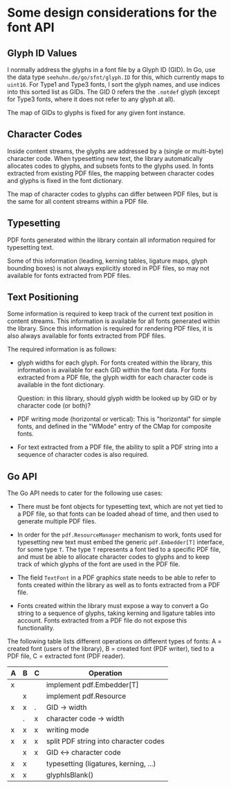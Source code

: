 Some design considerations for the font API
===========================================

Glyph ID Values
---------------

I normally address the glyphs in a font file by a Glyph ID (GID).
In Go, use the data type `seehuhn.de/go/sfnt/glyph.ID` for this,
which currently maps to `uint16`.  For Type1 and Type3 fonts,
I sort the glyph names, and use indices into this sorted list
as GIDs.  The GID 0 refers the the `.notdef` glyph (except for Type3 fonts,
where it does not refer to any glyph at all).

The map of GIDs to glyphs is fixed for any given font instance.

Character Codes
---------------

Inside content streams, the glyphs are addressed by a (single or multi-byte)
character code.  When typesetting new text, the library automatically allocates
codes to glyphs, and subsets fonts to the glyphs used.  In fonts extracted from
existing PDF files, the mapping between character codes and glyphs is fixed
in the font dictionary.

The map of character codes to glyphs can differ between PDF files, but is the
same for all content streams within a PDF file.

Typesetting
-----------

PDF fonts generated within the library contain all information required
for typesetting text.

Some of this information (leading, kerning tables, ligature maps, glyph
bounding boxes) is not always explicitly stored in PDF files, so may not
available for fonts extracted from PDF files.

Text Positioning
----------------

Some information is required to keep track of the current text position in
content streams.  This information is available for all fonts generated within
the library. Since this information is required for rendering PDF files, it is
also always available for fonts extracted from PDF files.

The required information is as follows:

  - glyph widths for each glyph.
    For fonts created within the library, this information is available
    for each GID within the font data.
    For fonts extracted from a PDF file, the glyph width for each
    character code is available in the font dictionary.

    Question: in this library, should glyph width be looked up by GID or by
    character code (or both)?

  - PDF writing mode (horizontal or vertical): This is "horizontal" for
    simple fonts, and defined in the "WMode" entry of the CMap for composite
    fonts.

  - For text extracted from a PDF file, the ability to split a PDF string
    into a sequence of character codes is also required.

Go API
------

The Go API needs to cater for the following use cases:

  - There must be font objects for typesetting text, which are not yet tied to
    a PDF file, so that fonts can be loaded ahead of time, and then used to
    generate multiple PDF files.

  - In order for the `pdf.ResourceManager` mechanism to work,
    fonts used for typesetting new text must embed the generic
    `pdf.Embedder[T]` interface, for some type `T`.
    The type `T` represents a font tied to a specific PDF file,
    and must be able to allocate character codes to glyphs and to keep
    track of which glyphs of the font are used in the PDF file.

  - The field `TextFont` in a PDF graphics state needs to be able to refer to
    fonts created within the library as well as to fonts extracted from a PDF
    file.

  - Fonts created within the library must expose a way to convert
    a Go string to a sequence of glyphs, taking kerning and ligature
    tables into account.  Fonts extracted from a PDF file do not
    expose this functionality.

The following table lists different operations on different types of fonts: A =
created font (users of the library), B = created font (PDF writer),
tied to a PDF file, C = extracted font (PDF reader).

| A | B | C | Operation
|---|---|---|-----------
| x |   |   | implement pdf.Embedder[T]
|   | x |   | implement pdf.Resource
| x | x | . | GID -> width
|   | . | x | character code -> width
| x | x | x | writing mode
| x | x | x | split PDF string into character codes
|   | x | x | GID <-> character code
| x | x |   | typesetting (ligatures, kerning, ...)
| x | x |   | glyphIsBlank()
